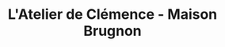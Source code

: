 ---
title: "L'Atelier de Clémence - Maison Brugnon"
url: /paris/latelier-de-clemence-maison-brugnon/
shop: décoration intérieure
---
